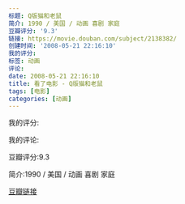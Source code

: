 ```yaml
---
标题: Q版猫和老鼠
简介: 1990 / 美国 / 动画 喜剧 家庭
豆瓣评分: '9.3'
链接: https://movie.douban.com/subject/2138382/
创建时间: '2008-05-21 22:16:10'
我的评分:
标签: 动画
评论:
date: 2008-05-21 22:16:10
title: 看了电影 - Q版猫和老鼠
tags: [电影]
categories: [动画]
---
```


我的评分:

我的评论:

豆瓣评分:9.3

简介:1990 / 美国 / 动画 喜剧 家庭

[豆瓣链接](https://movie.douban.com/subject/2138382/)

